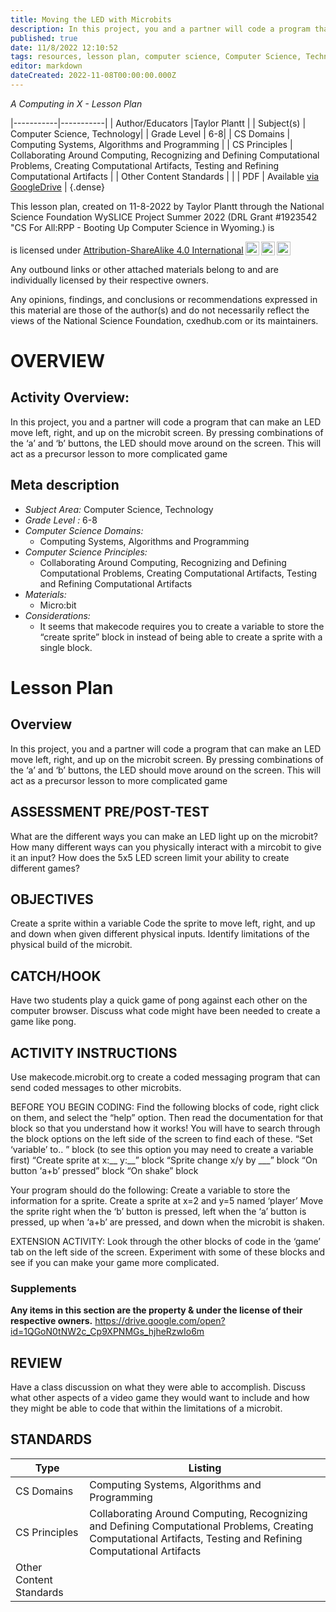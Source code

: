 ```yaml
---
title: Moving the LED with Microbits
description: In this project, you and a partner will code a program that can make an LED move left, right, and up on the microbit screen. By pressing combinations of the ‘a’ and ‘b’ buttons, the LED should move around on the screen. This will act as a precursor lesson to more complicated game
published: true
date: 11/8/2022 12:10:52
tags: resources, lesson plan, computer science, Computer Science, Technology 
editor: markdown
dateCreated: 2022-11-08T00:00:00.000Z
---
```

*A Computing in X - Lesson Plan*

|-----------|-----------|
| Author/Educators |Taylor Plantt |
| Subject(s) | Computer Science, Technology|
| Grade Level | 6-8|
| CS Domains | Computing Systems, Algorithms and Programming |
| CS Principles | Collaborating Around Computing, Recognizing and Defining Computational Problems, Creating Computational Artifacts, Testing and Refining Computational Artifacts |
| Other Content Standards |  | 
| PDF | Available [via GoogleDrive]() |
{.dense}






This lesson plan, created on 11-8-2022 by Taylor Plantt through the National Science Foundation WySLICE Project Summer 2022 (DRL Grant #1923542 "CS For All:RPP - Booting Up Computer Science in Wyoming.) is  <p xmlns:cc="http://creativecommons.org/ns#" >  is licensed under <a href="http://creativecommons.org/licenses/by-sa/4.0/?ref=chooser-v1" target="_blank" rel="license noopener noreferrer" style="display:inline-block;">Attribution-ShareAlike 4.0 International<img style="height:22px!important;margin-left:3px;vertical-align:text-bottom;" src="https://mirrors.creativecommons.org/presskit/icons/cc.svg?ref=chooser-v1"><img style="height:22px!important;margin-left:3px;vertical-align:text-bottom;" src="https://mirrors.creativecommons.org/presskit/icons/by.svg?ref=chooser-v1"><img style="height:22px!important;margin-left:3px;vertical-align:text-bottom;" src="https://mirrors.creativecommons.org/presskit/icons/sa.svg?ref=chooser-v1"></a></p>


Any outbound links or other attached materials belong to and are individually licensed by their respective owners. 


Any opinions, findings, and conclusions or recommendations expressed in this material are those of the author(s) and do not necessarily reflect the views of the National Science Foundation, cxedhub.com or its maintainers.


# OVERVIEW
## Activity Overview:  
In this project, you and a partner will code a program that can make an LED move left, right, and up on the microbit screen. By pressing combinations of the ‘a’ and ‘b’ buttons, the LED should move around on the screen. This will act as a precursor lesson to more complicated game
## Meta description
+ *Subject Area:* Computer Science, Technology 
+ *Grade Level :* 6-8 
+ *Computer Science Domains:*
   + Computing Systems, Algorithms and Programming
+ *Computer Science Principles:*
   + Collaborating Around Computing, Recognizing and Defining Computational Problems, Creating Computational Artifacts, Testing and Refining Computational Artifacts
+ *Materials:* 
   + Micro:bit
+ *Considerations:*
   + It seems that makecode requires you to create a variable to store the “create sprite” block in instead  of being able to create a sprite with a single block.


# Lesson Plan
## Overview
In this project, you and a partner will code a program that can make an LED move left, right, and up on the microbit screen. By pressing combinations of the ‘a’ and ‘b’ buttons, the LED should move around on the screen. This will act as a precursor lesson to more complicated game
## ASSESSMENT PRE/POST-TEST
What are the different ways you can make an LED light up on the microbit?
How many different ways can you physically interact with a mircobit to give it an input?
How does the 5x5 LED screen limit your ability to create different games?
## OBJECTIVES
Create a sprite within a variable
Code the sprite to move left, right, and up and down when given different physical inputs.
Identify limitations of the physical build of the microbit.


## CATCH/HOOK
Have two students play a quick game of pong against each other on the computer browser. Discuss what code might have been needed to create a game like pong.


## ACTIVITY INSTRUCTIONS
Use makecode.microbit.org to create a coded messaging program that can send coded messages to other microbits.


BEFORE YOU BEGIN CODING:
Find the following blocks of code, right click on them, and select the “help” option. Then read the documentation for that block so that you understand how it works! You will have to search through the block options on the left side of the screen to find each of these.
“Set ‘variable’ to.. ” block (to see this option you may need to create a variable first)
“Create sprite at x:__ y:__” block
“Sprite change x/y by ___” block
“On button ‘a+b’ pressed” block
“On shake” block


Your program should do the following:
Create a variable to store the information for a sprite.
Create a sprite at x=2 and y=5 named ‘player’
Move the sprite right when the ‘b’ button is pressed, left when the ‘a’ button is pressed, up when ‘a+b’ are pressed, and down when the microbit is shaken.


EXTENSION ACTIVITY: Look through the other blocks of code in the ‘game’ tab on the left side of the screen. Experiment with some of these blocks and see if you can make your game more complicated.


### Supplements
**Any items in this section are the property & under the license of their respective owners.**
https://drive.google.com/open?id=1QGoN0tNW2c_Cp9XPNMGs_hjheRzwIo6m




## REVIEW
Have a class discussion on what they were able to accomplish. Discuss what other aspects of a video game they would want to include and how they might be able to code that within the limitations of a microbit.
## STANDARDS        
| Type | Listing | 
|-----------|-----------|
| CS Domains  | Computing Systems, Algorithms and Programming|
| CS Principles   | Collaborating Around Computing, Recognizing and Defining Computational Problems, Creating Computational Artifacts, Testing and Refining Computational Artifacts|
| Other Content Standards |   |